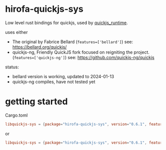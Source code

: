 # hirofa-quickjs-sys

Low level rust bindings for quickjs, used by [quickjs_runtime](https://github.com/HiRoFa/quickjs_es_runtime).

uses either
* The original by Fabrice Bellard (```features=['bellard']```) see: https://bellard.org/quickjs/
* quickjs-ng, Friendly QuickJS fork focused on reigniting the project. (```features=['quickjs-ng']```) see: https://github.com/quickjs-ng/quickjs

status: 
* bellard version is working, updated to 2024-01-13
* quickjs-ng compiles, have not tested yet

# getting started

Cargo.toml
```toml
libquickjs-sys = {package="hirofa-quickjs-sys", version="0.6.1", features=["bellard"]}
```
or
```toml
libquickjs-sys = {package="hirofa-quickjs-sys", version="0.6.1", features=["quickjs-ng"]}
```
